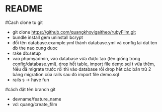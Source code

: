 # README

#Cach clone tu git
- git clone https://github.com/quangkhovigaitheo/rubyFilm.git
- bundle install
gem uninstall bcrypt
- đổi tên database.example.yml thành database.yml và config lai dat ten db the nao cung duoc
- rake db:setup
- vao phpmyadmin, vào database vừa được tạo (tên giống trong config/database.yml), drop hết table, import file demo.sql t vừa thêm, Nếu đã migrate trước rồi thì vào database rồi drop hết các bản trừ 2 bảng migration của rails sau đó import file demo.sql
- rails s -> have fun

#cách đặt tên branch git
- devname/feature_name
- vd: quang/create_film

